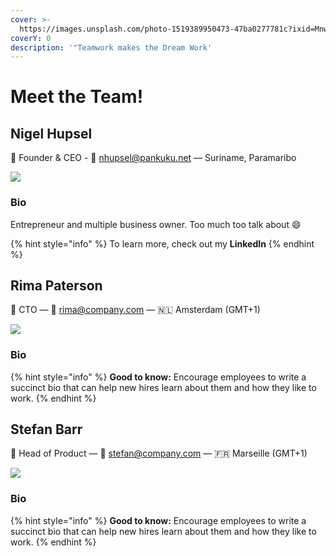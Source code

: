 ```yaml
---
cover: >-
  https://images.unsplash.com/photo-1519389950473-47ba0277781c?ixid=MnwxMjA3fDB8MHxwaG90by1wYWdlfHx8fGVufDB8fHx8&ixlib=rb-1.2.1&auto=format&fit=crop&w=2970&q=80
coverY: 0
description: '"Teamwork makes the Dream Work'
---
```


# Meet the Team!

## Nigel Hupsel

👋 Founder & CEO - :e-mail: nhupsel@pankuku.net — Suriname, Paramaribo

![](https://images.unsplash.com/photo-1571442463800-1337d7af9d2f?ixid=MnwxMjA3fDB8MHxwaG90by1wYWdlfHx8fGVufDB8fHx8\&ixlib=rb-1.2.1\&auto=format\&fit=crop\&w=2973\&q=80)

### Bio

Entrepreneur and multiple business owner. Too much too talk about :smile:

{% hint style="info" %}
To learn more, check out my **LinkedIn**
{% endhint %}

## Rima Paterson

👋 CTO — 💌 rima@company.com — 🇳🇱 Amsterdam (GMT+1)

![](https://images.unsplash.com/photo-1502764613149-7f1d229e230f?ixid=MnwxMjA3fDB8MHxwaG90by1wYWdlfHx8fGVufDB8fHx8\&ixlib=rb-1.2.1\&auto=format\&fit=crop\&w=2972\&q=80)

### Bio

{% hint style="info" %}
**Good to know:** Encourage employees to write a succinct bio that can help new hires learn about them and how they like to work.
{% endhint %}

## Stefan Barr

👋 Head of Product — 💌 stefan@company.com — 🇫🇷 Marseille (GMT+1)

![](https://images.unsplash.com/photo-1601935111741-ae98b2b230b0?ixid=MnwxMjA3fDB8MHxwaG90by1wYWdlfHx8fGVufDB8fHx8\&ixlib=rb-1.2.1\&auto=format\&fit=crop\&w=2970\&q=80)

### Bio

{% hint style="info" %}
**Good to know:** Encourage employees to write a succinct bio that can help new hires learn about them and how they like to work.
{% endhint %}
